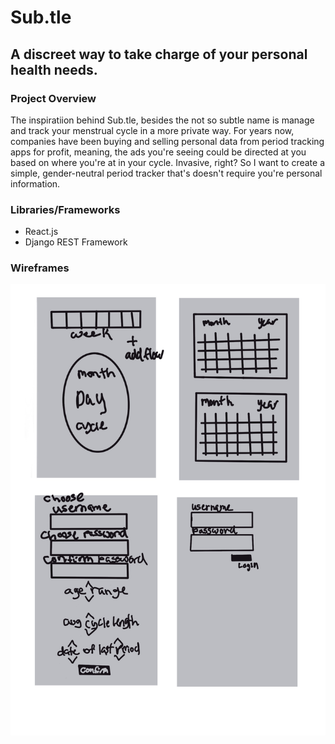 # Sub.tle
## A discreet way to take charge of your personal health needs.
### Project Overview
The inspiratiion behind Sub.tle, besides the not so subtle name is manage and track your menstrual cycle in a more private way. For years now, companies have been buying and selling personal data from period tracking apps for profit, meaning, the ads you're seeing could be directed at you based on where you're at in your cycle. Invasive, right? So I want to create a simple, gender-neutral period tracker that's doesn't require you're personal information.
### Libraries/Frameworks
* React.js
* Django REST Framework
### Wireframes
![Wireframes](img/Untitled_Artwork.jpg)
